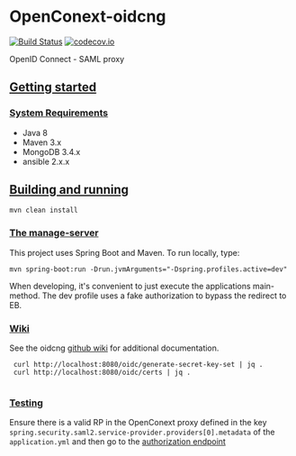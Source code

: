 # OpenConext-oidcng
[![Build Status](https://travis-ci.org/OpenConext/OpenConext-oidcng.svg)](https://travis-ci.org/OpenConext/OpenConext-oidcng)
[![codecov.io](https://codecov.io/github/OpenConext/OpenConext-oidcng/coverage.svg)](https://codecov.io/github/OpenConext/OpenConext-oidcng)

OpenID Connect - SAML proxy

## [Getting started](#getting-started)

### [System Requirements](#system-requirements)

- Java 8
- Maven 3.x
- MongoDB 3.4.x
- ansible 2.x.x

## [Building and running](#building-and-running)

`mvn clean install`

### [The manage-server](#manage-server)

This project uses Spring Boot and Maven. To run locally, type:

`mvn spring-boot:run -Drun.jvmArguments="-Dspring.profiles.active=dev"`

When developing, it's convenient to just execute the applications main-method. The dev profile uses a fake authorization
to bypass the redirect to EB.

### [Wiki](#wiki)

See the oidcng [github wiki](https://github.com/OpenConext/OpenConext-oidcng/wiki) for additional documentation.
```
 curl http://localhost:8080/oidc/generate-secret-key-set | jq .
 curl http://localhost:8080/oidc/certs | jq .
 
```

### [Testing](#testing)

Ensure there is a valid RP in the OpenConext proxy defined in the key `spring.security.saml2.service-provider.providers[0].metadata`
of the `application.yml` and then go to
the [authorization endpoint](http://localhost:8080/oidc/authorize?response_type=code&client_id=http@//mock-sp&scope=openid&redirect_uri=http://localhost:8080)

